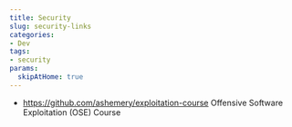```yaml
---
title: Security
slug: security-links
categories:
- Dev
tags:
- security
params:
  skipAtHome: true
---
```


- https://github.com/ashemery/exploitation-course Offensive Software Exploitation (OSE) Course

